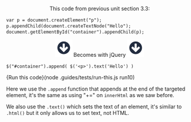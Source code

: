 <p style="text-align:center;">This code from previous unit section 3.3: </p>

```
var p = document.createElement("p");
p.appendChild(document.createTextNode("Hello");
document.getElementById("container").appendChild(p);
```

<p style="text-align:center;"> <img src=".guides/img/arrow_down.png" class="arrow_down" /> Becomes with jQuery <img src=".guides/img/arrow_down.png" class="arrow_down" /> </p>

```
$("#container").append( $('<p>').text('Hello') )
```
{Run this code}(node .guides/tests/run-this.js run10)

Here we use the `.append` function that appends at the end of the targeted element, it's the same as using "+=" on `innerHtml` as we saw before.

We also use the `.text()` which sets the text of an element, it's similar to `.html()` but it only allows us to set text, not HTML. 
